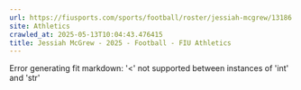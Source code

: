 ```yaml
---
url: https://fiusports.com/sports/football/roster/jessiah-mcgrew/13186
site: Athletics
crawled_at: 2025-05-13T10:04:43.476415
title: Jessiah McGrew - 2025 - Football - FIU Athletics
---
```


Error generating fit markdown: '<' not supported between instances of 'int' and 'str'